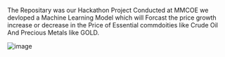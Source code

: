 The Repositary was our Hackathon Project Conducted at MMCOE  we devloped a Machine Learning Model which will Forcast the price growth increase or decrease in the Price of Essential commdoities like Crude Oil And Precious Metals like GOLD.


![image](https://user-images.githubusercontent.com/87094130/188866556-69cd4aa1-8428-44e5-9591-0da0d1ad6f2c.png)
